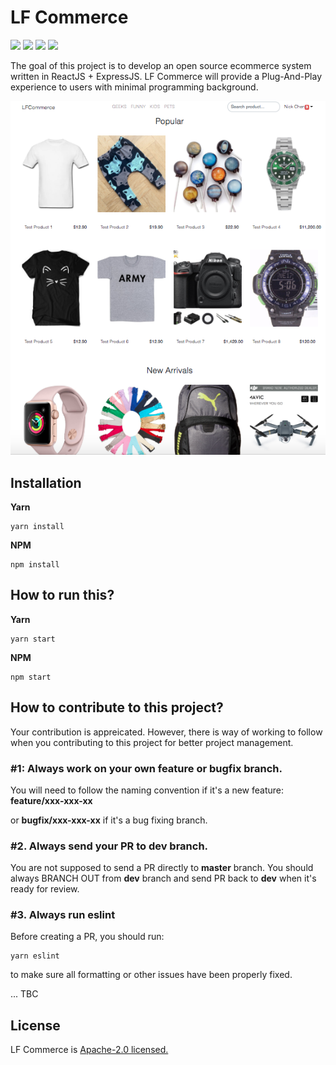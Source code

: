 # LF Commerce

<p>
  <img src="https://img.shields.io/badge/React-16.4.2-blue.svg">
  <img src="https://img.shields.io/badge/Redux-4.0.0-purple.svg?colorB=764abc">
  <img src="https://img.shields.io/badge/Nodejs-8.10.0-green.svg?colorB=90c53f">
  <img src="https://img.shields.io/badge/Express-4.16.3-black.svg?colorB=47535e">
</p>

The goal of this project is to develop an open source ecommerce system written in ReactJS + ExpressJS. LF Commerce will provide a Plug-And-Play experience to users with minimal programming background. 

![Alt Screenshot](./screenshot.png "Screenshot")


## Installation

**Yarn**
```console
yarn install
```

**NPM**

```console
npm install
```


## How to run this?

**Yarn**

```console
yarn start
```

**NPM**

```console
npm start
```

## How to contribute to this project?

Your contribution is appreicated. However, there is way of working to follow when you contributing to this project for better project management.

### #1: Always work on your own feature or bugfix branch.

You will need to follow the naming convention if it's a new feature:
**feature/xxx-xxx-xx**

or **bugfix/xxx-xxx-xx** if it's a bug fixing branch.

### #2. Always send your PR to **dev** branch.

You are not supposed to send a PR directly to **master** branch. You should always BRANCH OUT from **dev** branch and send PR back to **dev** when it's ready for review.

### #3. Always run eslint

Before creating a PR, you should run:
```console
yarn eslint
```
to make sure all formatting or other issues have been properly fixed.

...
TBC

## License
LF Commerce is [Apache-2.0 licensed.](https://github.com/ccwukong/lfcommerce/blob/master/LICENSE)
